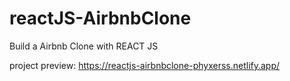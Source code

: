 # reactJS-AirbnbClone
Build a Airbnb Clone with REACT JS

project preview: https://reactjs-airbnbclone-phyxerss.netlify.app/ 

